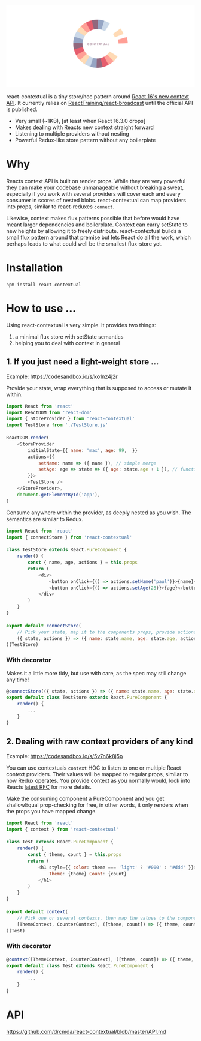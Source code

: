 ![](contextual.jpg)

react-contextual is a tiny store/hoc pattern around [React 16's new context API](https://github.com/acdlite/rfcs/blob/new-version-of-context/text/0000-new-version-of-context.md). It currently relies on [ReactTraining/react-broadcast](https://github.com/ReactTraining/react-broadcast/tree/next) until the official API is published.

* Very small (~1KB), [at least when React 16.3.0 drops]
* Makes dealing with Reacts new context straight forward
* Listening to multiple providers without nesting
* Powerful Redux-like store pattern without any boilerplate

# Why

Reacts context API is built on render props. While they are very powerful they can make your codebase unmanageable without breaking a sweat, especially if you work with several providers will cover each and every consumer in scores of nested blobs. react-contextual can map providers into props, similar to react-reduxes `connect`.

Likewise, context makes flux patterns possible that before would have meant larger dependencies and boilerplate. Context can carry setState to new heights by allowing it to freely distribute. react-contextual builds a small flux pattern around that premise but lets React do all the work, which perhaps leads to what could well be the smallest flux-store yet.

# Installation

    npm install react-contextual

# How to use ...

Using react-contextual is very simple. It provides two things:

1. a minimal flux store with setState semantics
2. helping you to deal with context in general

## 1. If you just need a light-weight store ...

Example: https://codesandbox.io/s/ko1nz4j2r

Provide your state, wrap everything that is supposed to access or mutate it within.

```js
import React from 'react'
import ReactDOM from 'react-dom'
import { StoreProvider } from 'react-contextual'
import TestStore from './TestStore.js'

ReactDOM.render(
    <StoreProvider
        initialState={{ name: 'max', age: 99,  }}
        actions={{
            setName: name => ({ name }), // simple merge
            setAge: age => state => ({ age: state.age + 1 }), // functional merge with more access
        }}>
        <TestStore />
    </StoreProvider>,
    document.getElementById('app'),
)
```

Consume anywhere within the provider, as deeply nested as you wish. The semantics are similar to Redux.

```js
import React from 'react'
import { connectStore } from 'react-contextual'

class TestStore extends React.PureComponent {
    render() {
        const { name, age, actions } = this.props
        return (
            <div>
                <button onClick={() => actions.setName('paul')}>{name}</button>
                <button onClick={() => actions.setAge(28)}>{age}</button>
            </div>
        )
    }
}

export default connectStore(
    // Pick your state, map it to the components props, provide actions ...
    ({ state, actions }) => ({ name: state.name, age: state.age, actions })
)(TestStore)
```

### With decorator

Makes it a little more tidy, but use with care, as the spec may still change any time!

```js
@connectStore(({ state, actions }) => ({ name: state.name, age: state.age, actions }))
export default class TestStore extends React.PureComponent {
    render() {
        ...
    }
}
```

## 2. Dealing with raw context providers of any kind

Example: https://codesandbox.io/s/5v7n6k8j5p

You can use contextuals `context` HOC to listen to one or multiple React context providers. Their values will be mapped to regular props, similar to how Redux operates. You provide context as you normally would, look into Reacts [latest RFC](https://github.com/acdlite/rfcs/blob/new-version-of-context/text/0000-new-version-of-context.md) for more details.

Make the consuming component a PureComponent and you get shallowEqual prop-checking for free, in other words, it only renders when the props you have mapped change.

```js
import React from 'react'
import { context } from 'react-contextual'

class Test extends React.PureComponent {
    render() {
        const { theme, count } = this.props
        return (
            <h1 style={{ color: theme === 'light' ? '#000' : '#ddd' }}>
                Theme: {theme} Count: {count}
            </h1>
        )
    }
}

export default context(
    // Pick one or several contexts, then map the values to the components props ...
    [ThemeContext, CounterContext], ([theme, count]) => ({ theme, count })
)(Test)
```

### With decorator

```js
@context([ThemeContext, CounterContext], ([theme, count]) => ({ theme, count }))
export default class Test extends React.PureComponent {
    render() {
        ...
    }
}
```

# API

https://github.com/drcmda/react-contextual/blob/master/API.md
